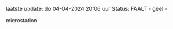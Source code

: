 laatste update: 
do 04-04-2024 20:06   uur 
Status: FAALT - geel - 
<div class="service Y">microstation</div>